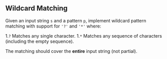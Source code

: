 ## Wildcard Matching

Given an input string `s` and a pattern `p`, implement wildcard pattern matching with support for `'?'` and `'*'` where:

 1.`?` Matches any single character.
 1.`*` Matches any sequence of characters (including the empty sequence). 

The matching should cover the **entire** input string (not partial).
